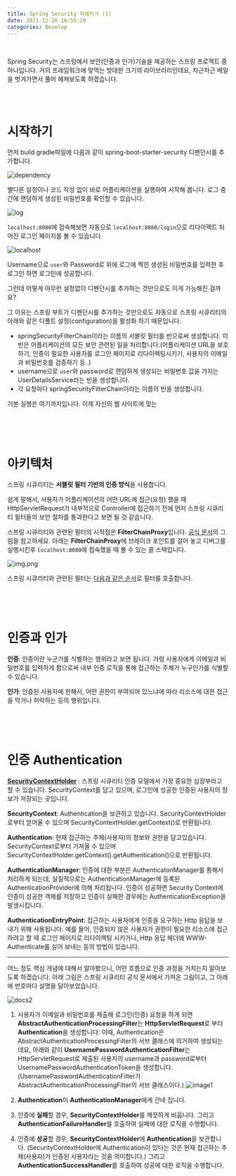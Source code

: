 ```yaml
---
title: Spring Security 파헤치기 (1)
date: 2021-12-26 16:55:29
categories: Develop
---
```


<br>

Spring Security는 스프링에서 보안(인증과 인가)기술을 제공하는 스프링 프로젝트 중 하나입니다.
거의 프레임워크에 맞먹는 방대한 크기의 라이브러리인데요, 차근차근 베일을 벗겨가면서 풀어 헤쳐보도록 하겠습니다.

<br>
<br>

# 시작하기

먼저 build.gradle파일에 다음과 같이 spring-boot-starter-security 디펜던시를 추가합니다.

![dependency](images/dependency.png)

별다른 설정이나 코드 작성 없이 바로 어플리케이션을 실행하여 시작해 봅니다. 로그 중간에 랜덤하게 생성된 비밀번호를 확인할 수 있습니다.

![log](images/log.png)

`localhost:8080`에 접속해보면 자동으로 `localhost:8080/login`으로 리다이렉트 되어진 로그인 페이지를 볼 수 있습니다.

![localhost](images/localhost.png)

Username으로 `user`와 Password로 위에 로그에 찍힌 생성된 비밀번호를 입력한 후 로그인 하면 로그인에 성공합니다.

그런데 어떻게 아무런 설정없이 디펜던시를 추가하는 것만으로도 이게 가능해진 걸까요?

그 이유는 스프링 부트가 디펜던시를 추가하는 것만으로도 자동으로 스프링 시큐리티의 아래와 같은 디폴트 설정(configuration)을 활성화 하기 때문입니다.

- springSecurityFilterChain이라는 이름의 서블릿 필터를 빈으로써 생성합니다. 이 빈은 어플리케이션의 모든 보안 관련된 일을 처리합니다.(어플리케이션 URL을 보호하기, 인증이 필요한 사용자를 로그인 페이지로 리다이렉팅시키기, 사용자의 이메일과 비밀번호를 검증하기 등..)
- username으로 `user`와 password로 랜덤하게 생성되는 비밀번호 값을 가지는 UserDetailsService라는 빈을 생성합니다.
- 각 요청마다 springSecurityFilterChain이라는 이름의 빈을 생성합니다.

기본 실행은 여기까지입니다. 이제 자신의 웹 사이트에 맞는 


<br>
<br>
<br>

# 아키텍처

스프링 시큐리티는 <b>서블릿 필터 기반의 인증 방식</b>을 사용합니다.

쉽게 말해서, 사용자가 어플리케이션의 어떤 URL에 접근(요청) 했을 때 HttpServletRequest가 내부적으로 Controller에 접근하기 전에 먼저 스프링 시큐리티 필터들의 보안 절차를 통과한다고 보면 될 것 같습니다.

스프링 시큐리티와 관련된 필터의 시작점은 <b>FilterChainProxy</b>입니다. [공식 문서](https://docs.spring.io/spring-security/reference/servlet/architecture.html#servlet-securityfilterchain)의 그림을 참고하세요.
아래는 <b>FilterChainProxy</b>에 브레이크 포인트를 걸어 놓고 디버그를 실행시킨후 `localhost:8080`에 접속했을 때 볼 수 있는 콜 스택입니다.

![img.png](images/img.png)

스프링 시큐리티와 관련된 필터는 [다음과 같은 순서](https://docs.spring.io/spring-security/reference/servlet/architecture.html#servlet-security-filters)로 필터를 호출합니다.

<br>
<br>
<br>

# 인증과 인가

<b>인증</b>: 인증이란 누군가를 식별하는 행위라고 보면 됩니다. 가령 사용자에게 이메일과 비밀번호를 입력하게 함으로써 내부 인증 로직을 통해 접근하는 주체가 누구인가를 식별할 수 있습니다.

<b>인가</b>: 인증된 사용자에 한해서, 어떤 권한이 부여되어 있느냐에 따라 리소스에 대한 접근을 막거나 허락하는 등의 행위입니다.

<br>
<br>
<br>


# 인증 Authentication

<b>[SecurityContextHolder](https://docs.spring.io/spring-security/reference/servlet/authentication/architecture.html#servlet-authentication-securitycontextholder) </b>: 스프링 시큐리티 인증 모델에서 가장 중요한 심장부라고 할 수 있습니다. SecurityContext를 담고 있으며, 로그인에 성공한 인증된 사용자의 정보가 저장되는 곳입니다.

<b>SecurityContext</b>: Authentication을 보관하고 있습니다. SecurityContextHolder로부터 얻어올 수 있으며 SecurityContextHolder.getContext()로 반환됩니다.

<b>Authentication</b>: 현재 접근하는 주체(사용자)의 정보와 권한을 담고있습니다. SecurityContext로부터 가져올 수 있으며 SecurityContextHolder.getContext().getAuthentication()으로 반환됩니다.

<b>AuthenticationManager</b>: 인증에 대한 부분은 AuthenticatonManager를 통해서 처리하게 되는데, 실질적으로는 AuthenticationManager에 등록된 AuthenticationProvider에 의해 처리됩니다. 인증이 성공하면 Security Context에 인증이 성공한 객체를 저장하고 인증이 실패한 경우에는 AuthenticationException을 발생시킵니다.

<b>AuthenticationEntryPoint</b>: 접근하는 사용자에게 인증을 요구하는 Http 응답을 보내기 위해 사용됩니다. 예를 들어, 인증되지 않은 사용자가 권한이 필요한 리소스에 접근하려고 할 때 로그인 페이지로 리다이렉팅 시키거나, Http 응답 헤더에 WWW-Authenticate를 실어 보내는 등의 방법이 있습니다.

<hr>

어느 정도 핵심 개념에 대해서 알아봤으니, 어떤 흐름으로 인증 과정을 거치는지 알아보도록 하겠습니다.
아래 그림은 스프링 시큐리티 공식 문서에서 가져온 그림이고, 그 아래에 번호마다 설명을 달아보았습니다.

![docs2](images/docs2.png)

1. 사용자가 이메일과 비밀번호를 제출해 로그인(인증) 요청을 하게 되면 <b>AbstractAuthenticationProcessingFilter</b>는 <b>HttpServletRequest</b>로 부터 <b>Authentication</b>을 생성합니다. 
이때, Authentication은 AbstractAuthenticationProcessingFilter의 서브 클래스에 의거하여 생성되는데요,
아래와 같이 <b>UsernamePasswordAuthenticationFilter</b>는 HttpServletRequest로 제출된 사용자의 username과 password로부터 UsernamePasswordAuthenticationToken을 생성합니다. (UsernamePasswordAuthenticationFilter가 AbstractAuthenticationProcessingFilter의 서브 클래스이다.)
![image1](images/UsernamePasswordAuthenticationFilter.png)

2. <b>Authentication</b>이 <b>AuthenticationManager</b>에게 건네 집니다.

3. 인증에 <b>실패</b>할 경우, <b>SecurityContextHolder</b>를 깨끗하게 비웁니다. 그리고 <b>AuthenticationFailureHandler</b>를 호출하여 실패에 대한 로직을 수행합니다.

4. 인증에 <b>성공</b>할 경우, <b>SecurityContextHolder</b>에 <b>Authentication</b>을 보관합니다. (SecurityContextHolder에 Authentication이 있다는 것은 현재 접근하는 주체(사용자)가 인증된 사용자라는 것을 의미합니다.) 그리고 <b>AuthenticationSuccessHandler</b>를 호출하여 성공에 대한 로직을 수행합니다.

<br>
<br>
<br>

